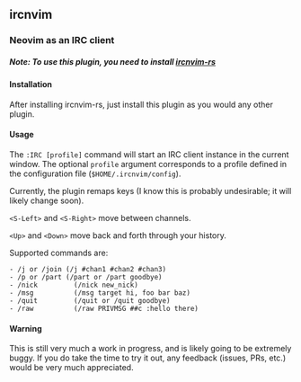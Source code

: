 ## ircnvim

### Neovim as an IRC client

##### Note: To use this plugin, you need to install [ircnvim-rs](https:/github.com/marchelzo/ircnvim-rs)

#### Installation

After installing ircnvim-rs, just install this plugin as you would any other plugin.

#### Usage

The `:IRC [profile]` command will start an IRC client instance in the current window.
The optional `profile` argument corresponds to a profile defined in the configuration
file (`$HOME/.ircnvim/config`).

Currently, the plugin remaps keys (I know this is probably undesirable; it will likely
change soon).

`<S-Left>` and `<S-Right>` move between channels.

`<Up>` and `<Down>` move back and forth through your history.

Supported commands are:

    - /j or /join (/j #chan1 #chan2 #chan3)
    - /p or /part (/part or /part goodbye)
    - /nick         (/nick new_nick)
    - /msg          (/msg target hi, foo bar baz)
    - /quit         (/quit or /quit goodbye)
    - /raw          (/raw PRIVMSG ##c :hello there)


#### Warning

This is still very much a work in progress, and is likely going to be extremely buggy.
If you do take the time to try it out, any feedback (issues, PRs, etc.) would be very
much appreciated.
